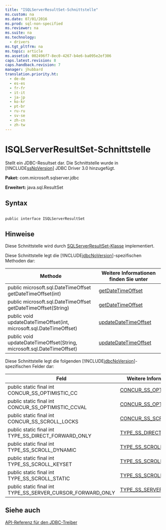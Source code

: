 ```yaml
---
title: "ISQLServerResultSet-Schnittstelle"
ms.custom: na
ms.date: 07/01/2016
ms.prod: sql-non-specified
ms.reviewer: na
ms.suite: na
ms.technology: 
  - drivers
ms.tgt_pltfrm: na
ms.topic: article
ms.assetid: 002496f7-8ec0-4267-b4e6-ba095e2ef306
caps.latest.revision: 8
caps.handback.revision: 7
manager: jhubbard
translation.priority.ht: 
  - de-de
  - es-es
  - fr-fr
  - it-it
  - ja-jp
  - ko-kr
  - pt-br
  - ru-ru
  - sv-se
  - zh-cn
  - zh-tw
---
```

# ISQLServerResultSet-Schnittstelle
  Stellt ein JDBC\-Resultset dar. Die Schnittstelle wurde in [!INCLUDE[ssNoVersion](../content/includes/ssNoVersion_md.md)] JDBC Driver 3.0 hinzugefügt.  
  
 **Paket:** com.microsoft.sqlserver.jdbc  
  
 **Erweitert:** java.sql.ResultSet  
  
## Syntax  
  
```  
  
public interface ISQLServerResultSet  
```  
  
## Hinweise  
 Diese Schnittstelle wird durch [SQLServerResultSet-Klasse](../content/SQLServerResultSet-Class.md) implementiert.  
  
 Diese Schnittstelle legt die [!INCLUDE[jdbcNoVersion](../content/includes/jdbcNoVersion_md.md)]\-spezifischen Methoden dar:  
  
|Methode|Weitere Informationen finden Sie unter|  
|-------------|--------------------------------------------|  
|public microsoft.sql.DateTimeOffset getDateTimeOffset\(int\)|[getDateTimeOffset](../content/getDateTimeOffset-int---SQLServerResultSet-.md)|  
|public microsoft.sql.DateTimeOffset getDateTimeOffset\(String\)|[getDateTimeOffset](../content/getDateTimeOffset-java.lang.string---SQLServerResultSet-.md)|  
|public void updateDateTimeOffset\(int, microsoft.sql.DateTimeOffset\)|[updateDateTimeOffset](../content/updateDateTimeOffset-int--microsoft.sql.DateTimeOffset---SQLServerResultSet-.md)|  
|public void updateDateTimeOffset\(String, microsoft.sql.DateTimeOffset\)|[updateDateTimeOffset](../content/updateDateTimeOffset-string--microsoft.sql.DateTimeOffset---SQLServerResultSet-.md)|  
  
 Diese Schnittstelle legt die folgenden [!INCLUDE[jdbcNoVersion](../content/includes/jdbcNoVersion_md.md)]\-spezifischen Felder dar:  
  
|Feld|Weitere Informationen finden Sie unter|  
|----------|--------------------------------------------|  
|public static final int CONCUR\_SS\_OPTIMISTIC\_CC|[CONCUR\_SS\_OPTIMISTIC\_CC](../content/CONCUR_SS_OPTIMISTIC_CC-Field--SQLServerResultSet-.md)|  
|public static final int CONCUR\_SS\_OPTIMISTIC\_CCVAL|[CONCUR\_SS\_OPTIMISTIC\_CCVAL](../content/CONCUR_SS_OPTIMISTIC_CCVAL-Field--SQLServerResultSet-.md)|  
|public static final int CONCUR\_SS\_SCROLL\_LOCKS|[CONCUR\_SS\_SCROLL\_LOCKS](../content/CONCUR_SS_SCROLL_LOCKS-Field--SQLServerResultSet-.md)|  
|public static final int TYPE\_SS\_DIRECT\_FORWARD\_ONLY|[TYPE\_SS\_DIRECT\_FORWARD\_ONLY](../content/TYPE_SS_DIRECT_FORWARD_ONLY-Field--SQLServerResultSet-.md)|  
|public static final int TYPE\_SS\_SCROLL\_DYNAMIC|[TYPE\_SS\_SCROLL\_DYNAMIC](../content/TYPE_SS_SCROLL_DYNAMIC-Field--SQLServerResultSet-.md)|  
|public static final int TYPE\_SS\_SCROLL\_KEYSET|[TYPE\_SS\_SCROLL\_KEYSET](../content/TYPE_SS_SCROLL_KEYSET-Field--SQLServerResultSet-.md)|  
|public static final int TYPE\_SS\_SCROLL\_STATIC|[TYPE\_SS\_SCROLL\_STATIC](../content/TYPE_SS_SCROLL_STATIC-Field--SQLServerResultSet-.md)|  
|public static final int TYPE\_SS\_SERVER\_CURSOR\_FORWARD\_ONLY|[TYPE\_SS\_SERVER\_CURSOR\_FORWARD\_ONLY](../content/TYPE_SS_SERVER_CURSOR_FORWARD_ONLY-Field--SQLServerResultSet-.md)|  
  
## Siehe auch  
 [API-Referenz für den JDBC-Treiber](../content/JDBC-Driver-API-Reference.md)  
  
  